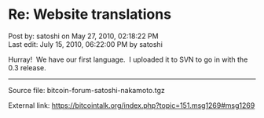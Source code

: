 # Re: Website translations

Post by: satoshi on May 27, 2010, 02:18:22 PM<br>
Last edit: July 15, 2010, 06:22:00 PM by satoshi

Hurray! &nbsp;We have our first language. &nbsp;I uploaded it to SVN to go in with the 0.3 release.

---

Source file: bitcoin-forum-satoshi-nakamoto.tgz

External link: https://bitcointalk.org/index.php?topic=151.msg1269#msg1269
